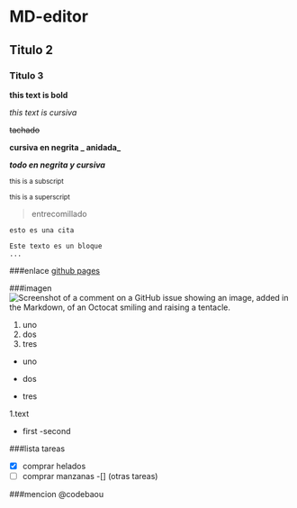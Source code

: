 # MD-editor

## Titulo 2

### Titulo 3

**this text is bold** 

*this text is cursiva*

~~tachado~~

**cursiva en negrita _ anidada_** 

***todo en negrita y cursiva***

<sub>this is a subscript</sub>

<sup>this is a superscript</sup>

>entrecomillado

`esto es una cita`

```
Este texto es un bloque
...

```

###enlace
[github pages](https://pages.github.com/)

###imagen
![Screenshot of a comment on a GitHub issue showing an image, added in the Markdown, of an Octocat smiling and raising a tentacle.](https://myoctocat.com/assets/images/base-octocat.svg)

1. uno
2. dos
3. tres

- uno
+ dos
* tres

1.text
 - first
  -second

###lista tareas

-[x] comprar helados
-[ ] comprar manzanas
-[] \(otras tareas)

###mencion
@codebaou
